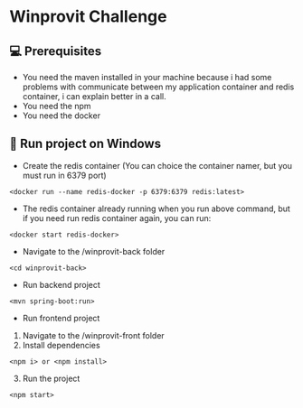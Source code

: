 # Winprovit Challenge

## 💻 Prerequisites

* You need the maven installed in your machine because i had some problems with communicate between my application container and redis container, i can explain better in a call.
* You need the npm
* You need the docker

## 🚀 Run project on Windows

* Create the redis container (You can choice the container namer, but you must run in 6379 port)
```
<docker run --name redis-docker -p 6379:6379 redis:latest>
```

* The redis container already running when you run above command, but if you need run redis container again, you can run:
```
<docker start redis-docker>
```

* Navigate to the /winprovit-back folder
```
<cd winprovit-back>
```

* Run backend project
```
<mvn spring-boot:run>
```

* Run frontend project
1. Navigate to the /winprovit-front folder
2. Install dependencies
```
<npm i> or <npm install>
```
3. Run the project
```
<npm start>
```